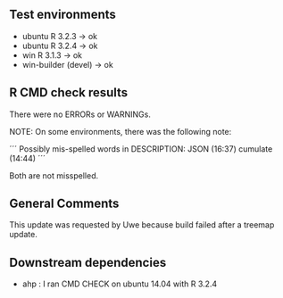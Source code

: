 ## Test environments
* ubuntu R 3.2.3 -> ok
* ubuntu R 3.2.4 -> ok
* win R 3.1.3 -> ok
* win-builder (devel) -> ok

## R CMD check results
There were no ERRORs or WARNINGs. 

NOTE: On some environments, there was 
the following note: 

´´´
Possibly mis-spelled words in DESCRIPTION:
  JSON (16:37)
  cumulate (14:44)
´´´
  
Both are not misspelled.

## General Comments

This update was requested by Uwe because build failed after a treemap update.

## Downstream dependencies

* ahp : I ran CMD CHECK on ubuntu 14.04 with R 3.2.4